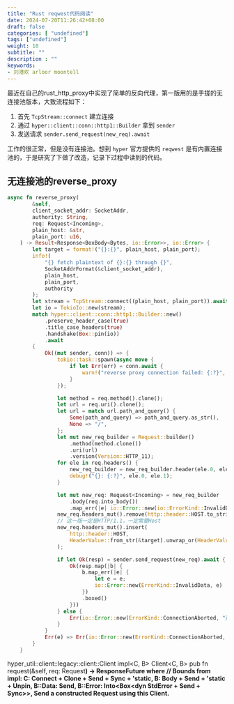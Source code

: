 ```yaml
---
title: "Rust reqwest代码阅读"
date: 2024-07-20T11:26:42+08:00
draft: false
categories: [ "undefined"]
tags: ["undefined"]
weight: 10
subtitle: ""
description : ""
keywords:
- 刘港欢 arloor moontell
---
```



最近在自己的rust_http_proxy中实现了简单的反向代理，第一版用的是手搓的无连接池版本，大致流程如下：

1. 首先 `TcpStream::connect` 建立连接
2. 通过 `hyper::client::conn::http1::Builder` 拿到 `sender`
3. 发送请求 `sender.send_request(new_req).await` 

工作的很正常，但是没有连接池。想到 `hyper` 官方提供的 `reqwest` 是有内置连接池的，于是研究了下做了改造，记录下过程中读到的代码。
<!--more-->

## 无连接池的reverse_proxy

```Rust
async fn reverse_proxy(
        &self,
        client_socket_addr: SocketAddr,
        authority: String,
        req: Request<Incoming>,
        plain_host: &str,
        plain_port: u16,
    ) -> Result<Response<BoxBody<Bytes, io::Error>>, io::Error> {
        let target = format!("{}:{}", plain_host, plain_port);
        info!(
            "{} fetch plaintext of {}:{} through {}",
            SocketAddrFormat(&client_socket_addr),
            plain_host,
            plain_port,
            authority
        );
        let stream = TcpStream::connect((plain_host, plain_port)).await?;
        let io = TokioIo::new(stream);
        match hyper::client::conn::http1::Builder::new()
            .preserve_header_case(true)
            .title_case_headers(true)
            .handshake(Box::pin(io))
            .await
        {
            Ok((mut sender, conn)) => {
                tokio::task::spawn(async move {
                    if let Err(err) = conn.await {
                        warn!("reverse proxy connection failed: {:?}", err);
                    }
                });

                let method = req.method().clone();
                let url = req.uri().clone();
                let url = match url.path_and_query() {
                    Some(path_and_query) => path_and_query.as_str(),
                    None => "/",
                };
                let mut new_req_builder = Request::builder()
                    .method(method.clone())
                    .uri(url)
                    .version(Version::HTTP_11);
                for ele in req.headers() {
                    new_req_builder = new_req_builder.header(ele.0, ele.1);
                    debug!("{}: {:?}", ele.0, ele.1);
                }

                let mut new_req: Request<Incoming> = new_req_builder
                    .body(req.into_body())
                    .map_err(|e| io::Error::new(io::ErrorKind::InvalidData, e))?;
                new_req.headers_mut().remove(http::header::HOST.to_string());
                // 这一版一定是HTTP/1.1，一定需要Host
                new_req.headers_mut().insert(
                    http::header::HOST,
                    HeaderValue::from_str(&target).unwrap_or(HeaderValue::from_static("unknown")),
                );

                if let Ok(resp) = sender.send_request(new_req).await {
                    Ok(resp.map(|b| {
                        b.map_err(|e| {
                            let e = e;
                            io::Error::new(ErrorKind::InvalidData, e)
                        })
                        .boxed()
                    }))
                } else {
                    Err(io::Error::new(ErrorKind::ConnectionAborted, "连接失败"))
                }
            }
            Err(e) => Err(io::Error::new(ErrorKind::ConnectionAborted, e)),
        }
    }
```

hyper_util::client::legacy::client::Client
impl<C, B> Client<C, B>
pub fn request(&self, req: Request<B>) -> ResponseFuture
where
    // Bounds from impl:
    C: Connect + Clone + Send + Sync + 'static,
    B: Body + Send + 'static + Unpin,
    B::Data: Send,
    B::Error: Into<Box<dyn StdError + Send + Sync>>,
Send a constructed Request using this Client.